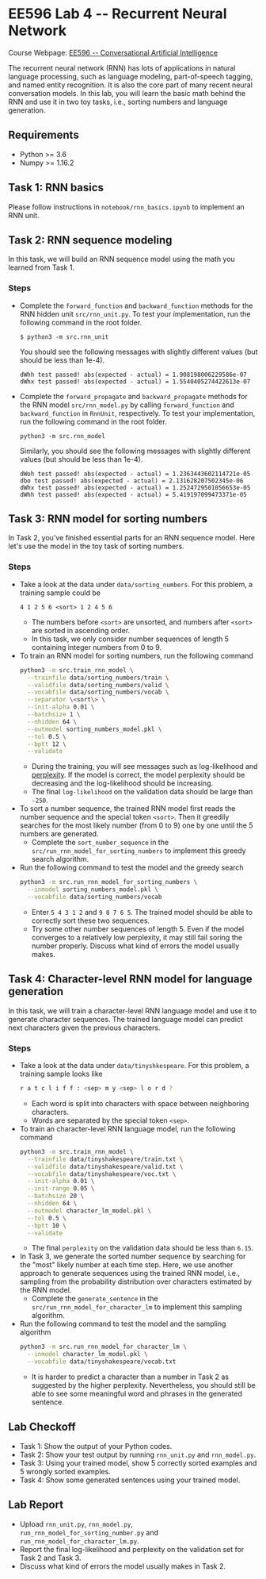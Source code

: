 # EE596 Lab 4 -- Recurrent Neural Network

Course Webpage: [EE596 -- Conversational Artificial Intelligence](https://hao-cheng.github.io/ee596_spr2019/)

The recurrent neural network (RNN) has lots of applications in natural language processing, such as language modeling, part-of-speech tagging, and named entity recognition.
It is also the core part of many recent neural conversation models.
In this lab, you will learn the basic math behind the RNN and use it in two toy tasks, i.e., sorting numbers and language generation.

## Requirements
* Python >= 3.6
* Numpy >= 1.16.2

## Task 1: RNN basics
Please follow instructions in `notebook/rnn_basics.ipynb` to implement an RNN unit.

## Task 2: RNN sequence modeling
In this task, we will build an RNN sequence model using the math you learned from Task 1.

### Steps
* Complete the `forward_function` and `backward_function` methods for the RNN hidden unit `src/rnn_unit.py`.
To test your implementation, run the following command in the root folder.
    ```
    $ python3 -m src.rnn_unit
    ```
    You should see the following messages with slightly different values (but should be less than 1e-4).
    ```
    dWhh test passed! abs(expected - actual) = 1.908198006229586e-07
    dWhx test passed! abs(expected - actual) = 1.5540405274422613e-07
    ```
* Complete the `forward_propagate` and `backward_propagate` methods for the RNN model `src/rnn_model.py`
by calling `forward_function` and `backward_function` in `RnnUnit`, respectively.
To test your implementation, run the following command in the root folder.
    ```
    python3 -m src.rnn_model
    ``` 
    Similarly, you should see the following messages with slightly different values (but should be less than 1e-4).
    ```
    dWoh test passed! abs(expected - actual) = 1.2363443602114721e-05
    dbo test passed! abs(expected - actual) = 2.131628207502345e-06
    dWhx test passed! abs(expected - actual) = 1.2524729501056653e-05
    dWhh test passed! abs(expected - actual) = 5.419197099473371e-05
    ```

## Task 3: RNN model for sorting numbers
In Task 2, you've finished essential parts for an RNN sequence model. 
Here let's use the model in the toy task of sorting numbers.

### Steps
* Take a look at the data under `data/sorting_numbers`. For this problem, a training sample could be
	```
	4 1 2 5 6 <sort> 1 2 4 5 6
	```
    * The numbers before `<sort>` are unsorted, and numbers after `<sort>` are sorted in ascending order. 
    * In this task, we only consider number sequences of length 5 containing integer numbers from 0 to 9.
* To train an RNN model for sorting numbers, run the following command
    ```bash
    python3 -m src.train_rnn_model \
      --trainfile data/sorting_numbers/train \
      --validfile data/sorting_numbers/valid \
      --vocabfile data/sorting_numbers/vocab \
      --separator \<sort\> \
      --init-alpha 0.01 \
      --batchsize 1 \
      --nhidden 64 \
      --outmodel sorting_numbers_model.pkl \
      --tol 0.5 \
      --bptt 12 \
      --validate
    ```
    * During the training, you will see messages such as log-likelihood and [perplexity](https://en.wikipedia.org/wiki/Perplexity).
    If the model is correct, the model perplexity should be decreasing and the log-likelihood should be increasing.
    * The final `log-likelihood` on the validation data should be large than `-250`.
* To sort a number sequence, the trained RNN model first reads the number sequence and the special token `<sort>`.
Then it greedily searches for the most likely number (from 0 to 9) one by one until the 5 numbers are generated.
    * Complete the `sort_number_sequence` in the `src/run_rnn_model_for_sorting_numbers` to implement this greedy search algorithm.
* Run the following command to test the model and the greedy search
    ```bash
    python3 -m src.run_rnn_model_for_sorting_numbers \
      --inmodel sorting_numbers_model.pkl \
      --vocabfile data/sorting_numbers/vocab
    ```
    * Enter `5 4 3 1 2` and `9 8 7 6 5`. The trained model should be able to correctly sort these two sequences.
    * Try some other number sequences of length 5. Even if the model converges to a relatively low perplexity, it may still fail soring the number properly.
     Discuss what kind of errors the model usually makes.

## Task 4: Character-level RNN model for language generation
In this task, we will train a character-level RNN language model and use it to generate character sequences.
The trained language model can predict next characters given the previous characters.

### Steps
* Take a look at the data under `data/tinyshkespeare`. For this problem, a training sample looks like
    ```bash
    r a t c l i f f : <sep> m y <sep> l o r d ?
    ```
    * Each word is split into characters with space between neighboring characters.
    * Words are separated by the special token `<sep>`.
* To train an character-level RNN language model, run the following command
    ```bash
    python3 -m src.train_rnn_model \
      --trainfile data/tinyshakespeare/train.txt \
      --validfile data/tinyshakespeare/valid.txt \
      --vocabfile data/tinyshakespeare/voc.txt \
      --init-alpha 0.01 \
      --init-range 0.05 \
      --batchsize 20 \
      --nhidden 64 \
      --outmodel character_lm_model.pkl \
      --tol 0.5 \
      --bptt 10 \
      --validate
    ```
    * The final `perplexity` on the validation data should be less than `6.15`.
* In Task 3, we generate the sorted number sequence by searching for the "most" likely number at each time step.
Here, we use another approach to generate sequences using the trained RNN model, i.e., sampling from the 
probability distribution over characters estimated by the RNN model.
    * Complete the `generate_sentence` in the `src/run_rnn_model_for_character_lm` to implement this sampling algorithm.
* Run the following command to test the model and the sampling algorithm
    ```bash
    python3 -m src.run_rnn_model_for_character_lm \
      --inmodel character_lm_model.pkl \
      --vocabfile data/tinyshakespeare/vocab.txt
    ```
    * It is harder to predict a character than a number in Task 2 as suggested by the higher perplexity.
    Nevertheless, you should still be able to see some meaningful word and phrases in the generated sentence.

## Lab Checkoff
* Task 1: Show the output of your Python codes.
* Task 2: Show your test output by running `rnn_unit.py` and `rnn_model.py`.
* Task 3: Using your trained model, show 5 correctly sorted examples and 5 wrongly sorted examples.
* Task 4: Show some generated sentences using your trained model.

## Lab Report
* Upload `rnn_unit.py`, `rnn_model.py`, `run_rnn_model_for_sorting_number.py` and `run_rnn_model_for_character_lm.py`.
* Report the final log-likelihood and perplexity on the validation set for Task 2 and Task 3. 
* Discuss what kind of errors the model usually makes in Task 2.
